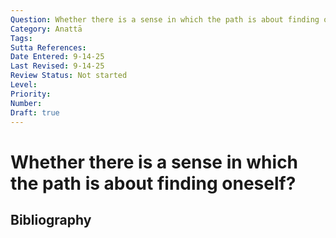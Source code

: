 ```yaml
---
Question: Whether there is a sense in which the path is about finding oneself?
Category: Anattā
Tags: 
Sutta References: 
Date Entered: 9-14-25
Last Revised: 9-14-25
Review Status: Not started
Level: 
Priority: 
Number: 
Draft: true
---
```


# Whether there is a sense in which the path is about finding oneself?

## Bibliography

<!-- 

Notes:



-->